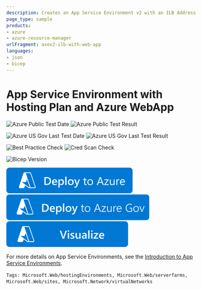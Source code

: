 ```yaml
---
description: Creates an App Service Environment v2 with an ILB Address in a existing virtual network that will be privately availible. The App Service Environment will contain a Hosting Plan and a Azure Web App
page_type: sample
products:
- azure
- azure-resource-manager
urlFragment: asev2-ilb-with-web-app
languages:
- json
- bicep
---
```

# App Service Environment with Hosting Plan and Azure WebApp

![Azure Public Test Date](https://azurequickstartsservice.blob.core.windows.net/badges/quickstarts/microsoft.web/asev2-ilb-with-web-app/PublicLastTestDate.svg)
![Azure Public Test Result](https://azurequickstartsservice.blob.core.windows.net/badges/quickstarts/microsoft.web/asev2-ilb-with-web-app/PublicDeployment.svg)

![Azure US Gov Last Test Date](https://azurequickstartsservice.blob.core.windows.net/badges/quickstarts/microsoft.web/asev2-ilb-with-web-app/FairfaxLastTestDate.svg)
![Azure US Gov Last Test Result](https://azurequickstartsservice.blob.core.windows.net/badges/quickstarts/microsoft.web/asev2-ilb-with-web-app/FairfaxDeployment.svg)

![Best Practice Check](https://azurequickstartsservice.blob.core.windows.net/badges/quickstarts/microsoft.web/asev2-ilb-with-web-app/BestPracticeResult.svg)
![Cred Scan Check](https://azurequickstartsservice.blob.core.windows.net/badges/quickstarts/microsoft.web/asev2-ilb-with-web-app/CredScanResult.svg)

![Bicep Version](https://azurequickstartsservice.blob.core.windows.net/badges/quickstarts/microsoft.web/asev2-ilb-with-web-app/BicepVersion.svg)

[![Deploy To Azure](https://raw.githubusercontent.com/Azure/azure-quickstart-templates/master/1-CONTRIBUTION-GUIDE/images/deploytoazure.svg?sanitize=true)](https://portal.azure.com/#create/Microsoft.Template/uri/https%3A%2F%2Fraw.githubusercontent.com%2FAzure%2Fazure-quickstart-templates%2Fmaster%2Fquickstarts%2Fmicrosoft.web%2Fasev2-ilb-with-web-app%2Fazuredeploy.json)
[![Deploy To Azure US Gov](https://raw.githubusercontent.com/Azure/azure-quickstart-templates/master/1-CONTRIBUTION-GUIDE/images/deploytoazuregov.svg?sanitize=true)](https://portal.azure.us/#create/Microsoft.Template/uri/https%3A%2F%2Fraw.githubusercontent.com%2FAzure%2Fazure-quickstart-templates%2Fmaster%2Fquickstarts%2Fmicrosoft.web%2Fasev2-ilb-with-web-app%2Fazuredeploy.json)
[![Visualize](https://raw.githubusercontent.com/Azure/azure-quickstart-templates/master/1-CONTRIBUTION-GUIDE/images/visualizebutton.svg?sanitize=true)](http://armviz.io/#/?load=https%3A%2F%2Fraw.githubusercontent.com%2FAzure%2Fazure-quickstart-templates%2Fmaster%2Fquickstarts%2Fmicrosoft.web%2Fasev2-ilb-with-web-app%2Fazuredeploy.json)

For more details on App Service Environments, see the [Introduction to App Service Environments](https://docs.microsoft.com/azure/app-service/app-service-environment/intro).

`Tags: Microsoft.Web/hostingEnvironments, Microsoft.Web/serverfarms, Microsoft.Web/sites, Microsoft.Network/virtualNetworks`
